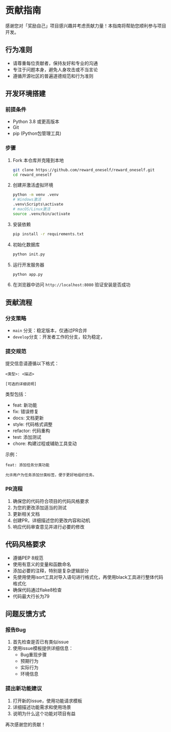# 贡献指南

感谢您对「奖励自己」项目感兴趣并考虑贡献力量！本指南将帮助您顺利参与项目开发。

## 行为准则

- 请尊重每位贡献者，保持友好和专业的沟通
- 专注于问题本身，避免人身攻击或不当言论
- 遵循开源社区的普遍道德规范和行为准则

## 开发环境搭建

### 前提条件
- Python 3.8 或更高版本
- Git
- pip (Python包管理工具)

### 步骤
1. Fork 本仓库并克隆到本地
   ```bash
   git clone https://github.com/reward_oneself/reward_oneself.git
   cd reward_oneself
   ```

2. 创建并激活虚拟环境
   ```bash
   python -m venv .venv
   # Windows激活
   .venv\Scripts\activate
   # macOS/Linux激活
   source .venv/bin/activate
   ```

3. 安装依赖
   ```bash
   pip install -r requirements.txt
   ```

4. 初始化数据库
   ```bash
   python init.py
   ```

5. 运行开发服务器
   ```bash
   python app.py
   ```

6. 在浏览器中访问 `http://localhost:8080` 验证安装是否成功

## 贡献流程

### 分支策略
- `main` 分支：稳定版本，仅通过PR合并
- `develop`分支：开发者工作的分支，较为稳定，
### 提交规范
提交信息请遵循以下格式：
```
<类型>: <描述>

[可选的详细说明]
```

类型包括：
- feat: 新功能
- fix: 错误修复
- docs: 文档更新
- style: 代码格式调整
- refactor: 代码重构
- test: 添加测试
- chore: 构建过程或辅助工具变动

示例：
```
feat: 添加任务分类功能

允许用户为任务添加分类标签，便于更好地组织任务。
```

### PR流程
1. 确保您的代码符合项目的代码风格要求
2. 为您的更改添加适当的测试
3. 更新相关文档
4. 创建PR，详细描述您的更改内容和动机
5. 响应代码审查意见并进行必要的修改

## 代码风格要求

- 遵循PEP 8规范
- 使用有意义的变量和函数命名
- 添加必要的注释，特别是复杂逻辑部分
- 先使用使用isort工具对导入语句进行格式化，再使用black工具进行整体代码格式化
- 确保代码通过flake8检查
- 代码最大行长为79

## 问题反馈方式

### 报告Bug
1. 首先检查是否已有类似issue
2. 使用issue模板提供详细信息：
   - Bug重现步骤
   - 预期行为
   - 实际行为
   - 环境信息

### 提出新功能建议
1. 打开新的issue，使用功能请求模板
2. 详细描述功能需求和使用场景
3. 说明为什么这个功能对项目有益


再次感谢您的贡献！